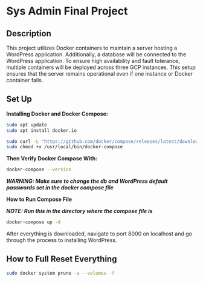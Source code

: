 # Sys Admin Final Project

## Description

This project utilizes Docker containers to maintain a server hosting a WordPress application. Additionally, a database will be connected to the WordPress application. To ensure high availability and fault tolerance, multiple containers will be deployed across three GCP instances. This setup ensures that the server remains operational even if one instance or Docker container fails.

## Set Up

**Installing Docker and Docker Compose:**

```Bash
sudo apt update
sudo apt install docker.io

sudo curl -L "https://github.com/docker/compose/releases/latest/download/docker-compose-$(uname -s)-$(uname -m)" -o /usr/local/bin/docker-compose
sudo chmod +x /usr/local/bin/docker-compose

```
**Then Verify Docker Compose With:**

```Bash
docker-compose --version
```
***WARNING: Make sure to change the db and WordPress default passwords set in the docker compose file***

**How to Run Compose File**

***NOTE: Run this in the directory where the compose file is***

```Bash
docker-compose up -d
```

After everything is downloaded, navigate to port 8000 on localhost and go through the process to installing WordPress.

## How to Full Reset Everything

```Bash
sudo docker system prune -a --volumes -f
```
